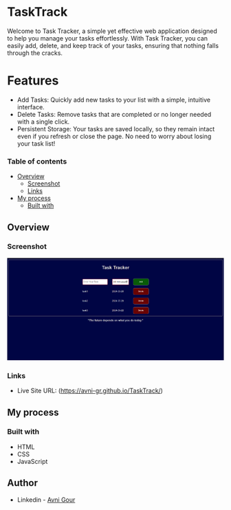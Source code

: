 # TaskTrack
Welcome to Task Tracker, a simple yet effective web application designed to help you manage your tasks effortlessly. With Task Tracker, you can easily add, delete, and keep track of your tasks, ensuring that nothing falls through the cracks.

# Features
- Add Tasks: Quickly add new tasks to your list with a simple, intuitive interface.
- Delete Tasks: Remove tasks that are completed or no longer needed with a single click.
- Persistent Storage: Your tasks are saved locally, so they remain intact even if you refresh or close the page. No need to worry about losing your task list!

### Table of contents

- [Overview](#overview)
  - [Screenshot](#screenshot)
  - [Links](#links)
- [My process](#my-process)
  - [Built with](#built-with)

## Overview

### Screenshot

![](https://github.com/Avni-gr/TaskTrack/blob/main/Screenshot%202024-05-28%20133454.png?raw=true)

### Links

- Live Site URL: (https://avni-gr.github.io/TaskTrack/)

## My process

### Built with

- HTML
- CSS
- JavaScript

## Author

- Linkedin - [Avni Gour](https://www.linkedin.com/in/avni-gour-aa2375201/)







